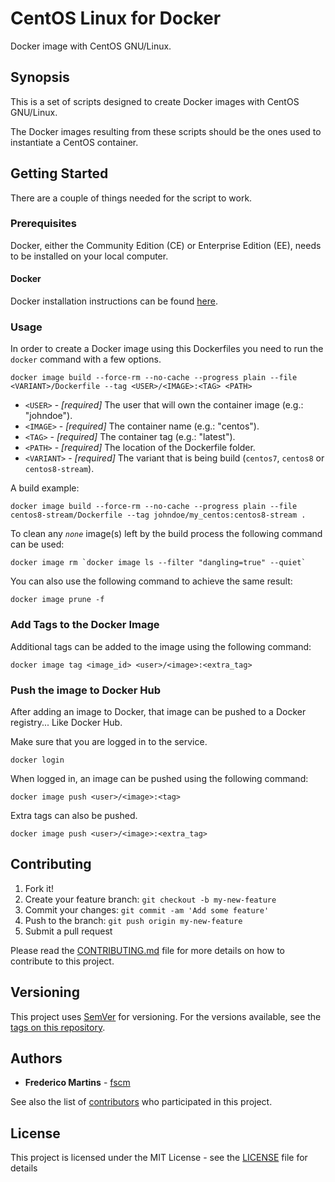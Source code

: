 # CentOS Linux for Docker

Docker image with CentOS GNU/Linux.

## Synopsis

This is a set of scripts designed to create Docker images with CentOS
GNU/Linux.

The Docker images resulting from these scripts should be the ones used to
instantiate a CentOS container.

## Getting Started

There are a couple of things needed for the script to work.

### Prerequisites

Docker, either the Community Edition (CE) or Enterprise Edition (EE), needs to
be installed on your local computer.

#### Docker

Docker installation instructions can be found
[here](https://docs.docker.com/install/).

### Usage

In order to create a Docker image using this Dockerfiles you need to run the
`docker` command with a few options.

```shell
docker image build --force-rm --no-cache --progress plain --file <VARIANT>/Dockerfile --tag <USER>/<IMAGE>:<TAG> <PATH>
```

- `<USER>` - *[required]* The user that will own the container image (e.g.: "johndoe").
- `<IMAGE>` - *[required]* The container name (e.g.: "centos").
- `<TAG>` - *[required]* The container tag (e.g.: "latest").
- `<PATH>` - *[required]* The location of the Dockerfile folder.
- `<VARIANT>` - *[required]* The variant that is being build (`centos7`, `centos8` or `centos8-stream`).

A build example:

```shell
docker image build --force-rm --no-cache --progress plain --file centos8-stream/Dockerfile --tag johndoe/my_centos:centos8-stream .
```

To clean any _`none`_ image(s) left by the build process the following
command can be used:

```shell
docker image rm `docker image ls --filter "dangling=true" --quiet`
```

You can also use the following command to achieve the same result:

```shell
docker image prune -f
```

### Add Tags to the Docker Image

Additional tags can be added to the image using the following command:

```shell
docker image tag <image_id> <user>/<image>:<extra_tag>
```

### Push the image to Docker Hub

After adding an image to Docker, that image can be pushed to a Docker registry... Like Docker Hub.

Make sure that you are logged in to the service.

```shell
docker login
```

When logged in, an image can be pushed using the following command:

```shell
docker image push <user>/<image>:<tag>
```

Extra tags can also be pushed.

```shell
docker image push <user>/<image>:<extra_tag>
```

## Contributing

1. Fork it!
2. Create your feature branch: `git checkout -b my-new-feature`
3. Commit your changes: `git commit -am 'Add some feature'`
4. Push to the branch: `git push origin my-new-feature`
5. Submit a pull request

Please read the [CONTRIBUTING.md](CONTRIBUTING.md) file for more details on how
to contribute to this project.

## Versioning

This project uses [SemVer](http://semver.org/) for versioning. For the versions
available, see the [tags on this repository](https://github.com/fscm/docker-centos/tags).

## Authors

- **Frederico Martins** - [fscm](https://github.com/fscm)

See also the list of [contributors](https://github.com/fscm/docker-centos/contributors)
who participated in this project.

## License

This project is licensed under the MIT License - see the [LICENSE](LICENSE)
file for details
